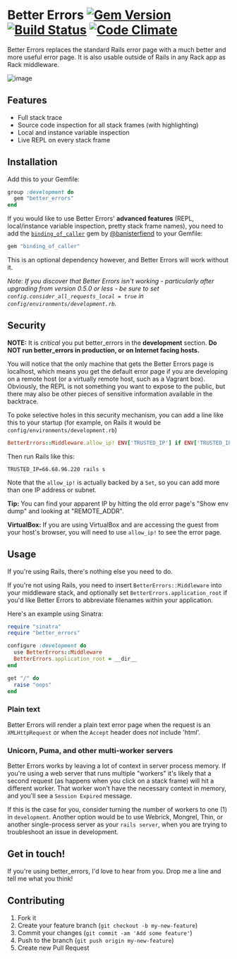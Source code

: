 # Better Errors [![Gem Version](https://img.shields.io/gem/v/better_errors.svg)](https://rubygems.org/gems/better_errors) [![Build Status](https://travis-ci.org/charliesome/better_errors.svg)](https://travis-ci.org/charliesome/better_errors) [![Code Climate](https://img.shields.io/codeclimate/github/charliesome/better_errors.svg)](https://codeclimate.com/github/charliesome/better_errors)

Better Errors replaces the standard Rails error page with a much better and more useful error page. It is also usable outside of Rails in any Rack app as Rack middleware.

![image](https://i.imgur.com/6zBGAAb.png)

## Features

* Full stack trace
* Source code inspection for all stack frames (with highlighting)
* Local and instance variable inspection
* Live REPL on every stack frame

## Installation

Add this to your Gemfile:

```ruby
group :development do
  gem "better_errors"
end
```

If you would like to use Better Errors' **advanced features** (REPL, local/instance variable inspection, pretty stack frame names), you need to add the [`binding_of_caller`](https://github.com/banister/binding_of_caller) gem by [@banisterfiend](https://twitter.com/banisterfiend) to your Gemfile:

```ruby
gem "binding_of_caller"
```

This is an optional dependency however, and Better Errors will work without it.

_Note: If you discover that Better Errors isn't working - particularly after upgrading from version 0.5.0 or less - be sure to set `config.consider_all_requests_local = true` in `config/environments/development.rb`._

## Security

**NOTE:** It is *critical* you put better\_errors in the **development** section. **Do NOT run better_errors in production, or on Internet facing hosts.**

You will notice that the only machine that gets the Better Errors page is localhost, which means you get the default error page if you are developing on a remote host (or a virtually remote host, such as a Vagrant box). Obviously, the REPL is not something you want to expose to the public, but there may also be other pieces of sensitive information available in the backtrace.

To poke selective holes in this security mechanism, you can add a line like this to your startup (for example, on Rails it would be `config/environments/development.rb`)

```ruby
BetterErrors::Middleware.allow_ip! ENV['TRUSTED_IP'] if ENV['TRUSTED_IP']
```

Then run Rails like this:

```shell
TRUSTED_IP=66.68.96.220 rails s
```

Note that the `allow_ip!` is actually backed by a `Set`, so you can add more than one IP address or subnet.

**Tip:** You can find your apparent IP by hitting the old error page's "Show env dump" and looking at "REMOTE_ADDR".

**VirtualBox:** If you are using VirtualBox and are accessing the guest from your host's browser, you will need to use `allow_ip!` to see the error page.

## Usage

If you're using Rails, there's nothing else you need to do.

If you're not using Rails, you need to insert `BetterErrors::Middleware` into your middleware stack, and optionally set `BetterErrors.application_root` if you'd like Better Errors to abbreviate filenames within your application.

Here's an example using Sinatra:

```ruby
require "sinatra"
require "better_errors"

configure :development do
  use BetterErrors::Middleware
  BetterErrors.application_root = __dir__
end

get "/" do
  raise "oops"
end
```

### Plain text

Better Errors will render a plain text error page  when the request is an
`XMLHttpRequest` or when the `Accept` header does *not* include 'html'.

### Unicorn, Puma, and other multi-worker servers

Better Errors works by leaving a lot of context in server process memory. If
you're using a web server that runs multiple "workers" it's likely that a second
request (as happens when you click on a stack frame) will hit a different
worker. That worker won't have the necessary context in memory, and you'll see
a `Session Expired` message.

If this is the case for you, consider turning the number of workers to one (1)
in `development`. Another option would be to use Webrick, Mongrel, Thin,
or another single-process server as your `rails server`, when you are trying
to troubleshoot an issue in development.

## Get in touch!

If you're using better_errors, I'd love to hear from you. Drop me a line and tell me what you think!

## Contributing

1. Fork it
2. Create your feature branch (`git checkout -b my-new-feature`)
3. Commit your changes (`git commit -am 'Add some feature'`)
4. Push to the branch (`git push origin my-new-feature`)
5. Create new Pull Request
